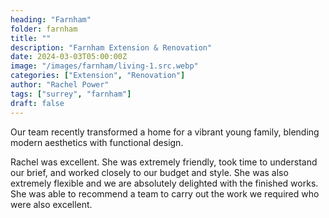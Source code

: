 ```yaml
---
heading: "Farnham"
folder: farnham
title: ""
description: "Farnham Extension & Renovation"
date: 2024-03-03T05:00:00Z
image: "/images/farnham/living-1.src.webp"
categories: ["Extension", "Renovation"]
author: "Rachel Power"
tags: ["surrey", "farnham"]
draft: false
---
```


Our team recently transformed a home for a vibrant young family, blending modern aesthetics with functional design.

<Testimonial>
  Rachel was excellent. She was extremely friendly, took time to understand our brief, and worked closely to our budget and style. She was also extremely flexible and we are absolutely delighted with the finished works. She was able to recommend a team to carry out the work we required who were also excellent.
</Testimonial>
